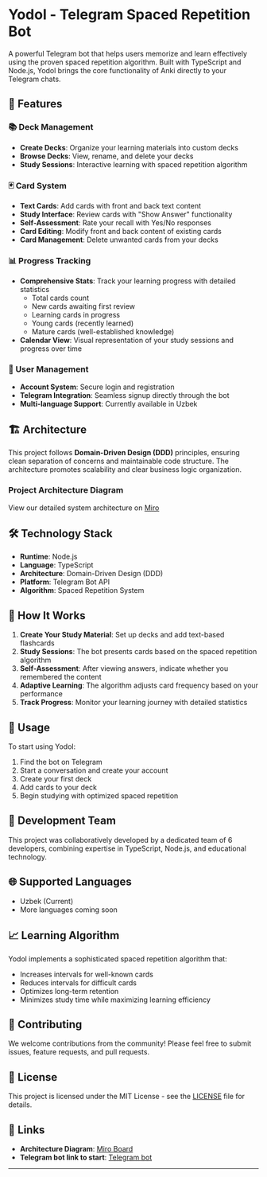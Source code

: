 # Yodol - Telegram Spaced Repetition Bot

A powerful Telegram bot that helps users memorize and learn effectively using the proven spaced repetition algorithm. Built with TypeScript and Node.js, Yodol brings the core functionality of Anki directly to your Telegram chats.

## 🚀 Features

### 📚 Deck Management
- **Create Decks**: Organize your learning materials into custom decks
- **Browse Decks**: View, rename, and delete your decks
- **Study Sessions**: Interactive learning with spaced repetition algorithm

### 🃏 Card System
- **Text Cards**: Add cards with front and back text content
- **Study Interface**: Review cards with "Show Answer" functionality
- **Self-Assessment**: Rate your recall with Yes/No responses
- **Card Editing**: Modify front and back content of existing cards
- **Card Management**: Delete unwanted cards from your decks

### 📊 Progress Tracking
- **Comprehensive Stats**: Track your learning progress with detailed statistics
  - Total cards count
  - New cards awaiting first review
  - Learning cards in progress
  - Young cards (recently learned)
  - Mature cards (well-established knowledge)
- **Calendar View**: Visual representation of your study sessions and progress over time

### 👤 User Management
- **Account System**: Secure login and registration
- **Telegram Integration**: Seamless signup directly through the bot
- **Multi-language Support**: Currently available in Uzbek

## 🏗️ Architecture

This project follows **Domain-Driven Design (DDD)** principles, ensuring clean separation of concerns and maintainable code structure. The architecture promotes scalability and clear business logic organization.

### Project Architecture Diagram
View our detailed system architecture on [Miro](https://miro.com/app/board/uXjVISX8ekk=/?share_link_id=111381371380)

## 🛠️ Technology Stack

- **Runtime**: Node.js
- **Language**: TypeScript
- **Architecture**: Domain-Driven Design (DDD)
- **Platform**: Telegram Bot API
- **Algorithm**: Spaced Repetition System

## 🎯 How It Works

1. **Create Your Study Material**: Set up decks and add text-based flashcards
2. **Study Sessions**: The bot presents cards based on the spaced repetition algorithm
3. **Self-Assessment**: After viewing answers, indicate whether you remembered the content
4. **Adaptive Learning**: The algorithm adjusts card frequency based on your performance
5. **Track Progress**: Monitor your learning journey with detailed statistics

## 📱 Usage

To start using Yodol:

1. Find the bot on Telegram
2. Start a conversation and create your account
3. Create your first deck
4. Add cards to your deck
5. Begin studying with optimized spaced repetition

## 👥 Development Team

This project was collaboratively developed by a dedicated team of 6 developers, combining expertise in TypeScript, Node.js, and educational technology.

## 🌐 Supported Languages

- Uzbek (Current)
- More languages coming soon

## 📈 Learning Algorithm

Yodol implements a sophisticated spaced repetition algorithm that:
- Increases intervals for well-known cards
- Reduces intervals for difficult cards
- Optimizes long-term retention
- Minimizes study time while maximizing learning efficiency

## 🤝 Contributing

We welcome contributions from the community! Please feel free to submit issues, feature requests, and pull requests.

## 📄 License

This project is licensed under the MIT License - see the [LICENSE](LICENSE) file for details.

## 🔗 Links

- **Architecture Diagram**: [Miro Board](https://miro.com/app/board/uXjVISX8ekk=/?share_link_id=111381371380)
- **Telegram bot link to start**: [Telegram bot](https://t.me/YodOlbot)

---

